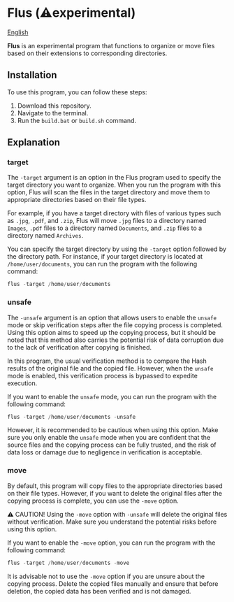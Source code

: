 # Flus (⚠️experimental)

[English](README.en.md)

**Flus** is an experimental program that functions to organize or move files based on their extensions to corresponding directories.

## Installation

To use this program, you can follow these steps:

1. Download this repository.
2. Navigate to the terminal.
3. Run the `build.bat` or `build.sh` command.

## Explanation

### target

The `-target` argument is an option in the Flus program used to specify the target directory you want to organize. When you run the program with this option, Flus will scan the files in the target directory and move them to appropriate directories based on their file types.

For example, if you have a target directory with files of various types such as `.jpg`, `.pdf`, and `.zip`, Flus will move `.jpg` files to a directory named `Images`, `.pdf` files to a directory named `Documents`, and `.zip` files to a directory named `Archives`.

You can specify the target directory by using the `-target` option followed by the directory path. For instance, if your target directory is located at `/home/user/documents`, you can run the program with the following command:

```powershell
flus -target /home/user/documents
```

### unsafe

The `-unsafe` argument is an option that allows users to enable the `unsafe` mode or skip verification steps after the file copying process is completed. Using this option aims to speed up the copying process, but it should be noted that this method also carries the potential risk of data corruption due to the lack of verification after copying is finished.

In this program, the usual verification method is to compare the Hash results of the original file and the copied file. However, when the `unsafe` mode is enabled, this verification process is bypassed to expedite execution.

If you want to enable the `unsafe` mode, you can run the program with the following command:

```powershell
flus -target /home/user/documents -unsafe
```

However, it is recommended to be cautious when using this option. Make sure you only enable the `unsafe` mode when you are confident that the source files and the copying process can be fully trusted, and the risk of data loss or damage due to negligence in verification is acceptable.

### move

By default, this program will copy files to the appropriate directories based on their file types. However, if you want to delete the original files after the copying process is complete, you can use the `-move` option.

⚠️ CAUTION! Using the `-move` option with `-unsafe` will delete the original files without verification. Make sure you understand the potential risks before using this option.

If you want to enable the `-move` option, you can run the program with the following command:

```powershell
flus -target /home/user/documents -move
```

It is advisable not to use the `-move` option if you are unsure about the copying process. Delete the copied files manually and ensure that before deletion, the copied data has been verified and is not damaged.